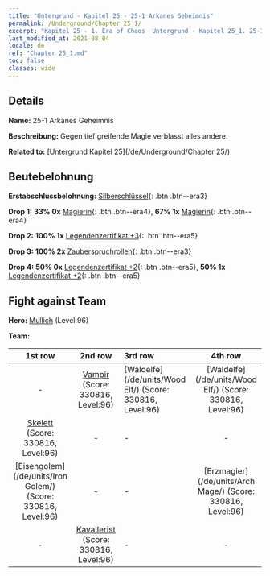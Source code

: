 ```yaml
---
title: "Untergrund - Kapitel 25 - 25-1 Arkanes Geheimnis"
permalink: /Underground/Chapter 25_1/
excerpt: "Kapitel 25 - 1. Era of Chaos  Untergrund - Kapitel 25_1. 25-1 Arkanes Geheimnis"
last_modified_at: 2021-08-04
locale: de
ref: "Chapter 25_1.md"
toc: false
classes: wide
---
```


## Details

 **Name:** 25-1 Arkanes Geheimnis

 **Beschreibung:** Gegen tief greifende Magie verblasst alles andere.

 **Related to:** [Untergrund Kapitel 25](/de/Underground/Chapter 25/)

## Beutebelohnung

 **Erstabschlussbelohnung:** [Silberschlüssel](/ItemsDE/con_693/){: .btn .btn--era3}

 **Drop 1:** **33% 0x** [Magierin](/ItemsDE/unt_238/){: .btn .btn--era4}, **67% 1x** [Magierin](/ItemsDE/unt_238/){: .btn .btn--era4}

 **Drop 2:** **100% 1x** [Legendenzertifikat +3](/ItemsDE/mat_88/){: .btn .btn--era5}

 **Drop 3:** **100% 2x** [Zauberspruchrollen](/ItemsDE/con_694/){: .btn .btn--era3}

 **Drop 4:** **50% 0x** [Legendenzertifikat +2](/ItemsDE/mat_81/){: .btn .btn--era5}, **50% 1x** [Legendenzertifikat +2](/ItemsDE/mat_81/){: .btn .btn--era5}


## Fight against Team
 **Hero:** [Mullich](/de/heroes/Mullich/) (Level:96)

 **Team:**


  | 1st row | 2nd row | 3rd row | 4th row |
  |:----:|:----:|:----|:----:|
  | - | [Vampir](/de/units/Vampire/) (Score: 330816, Level:96)  | [Waldelfe](/de/units/Wood Elf/) (Score: 330816, Level:96)  | [Waldelfe](/de/units/Wood Elf/) (Score: 330816, Level:96)  |
  | [Skelett](/de/units/Skeleton/) (Score: 330816, Level:96)  | - | - | - |
  | [Eisengolem](/de/units/Iron Golem/) (Score: 330816, Level:96)  | - | - | [Erzmagier](/de/units/Arch Mage/) (Score: 330816, Level:96)  |
  | - | [Kavallerist](/de/units/Cavalier/) (Score: 330816, Level:96)  | - | - |



